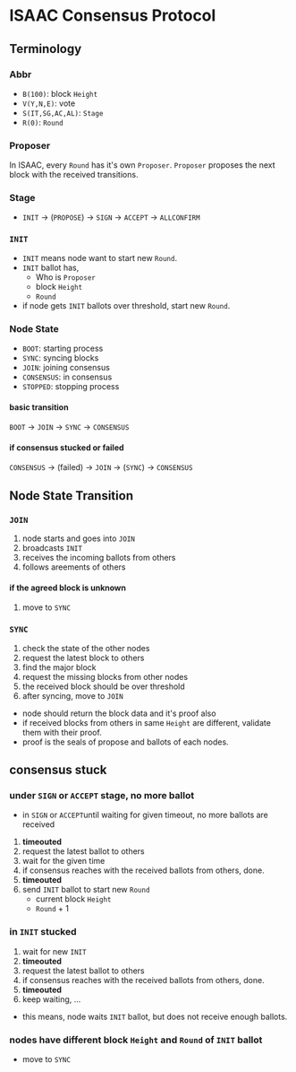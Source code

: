 # ISAAC Consensus Protocol

## Terminology

### Abbr

* `B(100)`: block `Height`
* `V(Y,N,E)`: vote
* `S(IT,SG,AC,AL)`: `Stage`
* `R(0)`: `Round`

### Proposer

In ISAAC, every `Round` has it's own `Proposer`. `Proposer` proposes the next block with the received transitions.


### Stage

* `INIT` -> (`PROPOSE`) -> `SIGN` -> `ACCEPT` -> `ALLCONFIRM`

### `INIT`

* `INIT` means node want to start new `Round`.
* `INIT` ballot has,
    - Who is `Proposer`
    - block `Height`
    - `Round`
* if node gets `INIT` ballots over threshold, start new `Round`.


### Node State

* `BOOT`: starting process
* `SYNC`: syncing blocks
* `JOIN`: joining consensus
* `CONSENSUS`: in consensus
* `STOPPED`: stopping process

#### basic transition

`BOOT` -> `JOIN` -> `SYNC` -> `CONSENSUS`

#### if consensus stucked or failed

`CONSENSUS` -> (failed) -> `JOIN` -> (`SYNC`) -> `CONSENSUS`


## Node State Transition

### `JOIN`

1. node starts and goes into `JOIN`
1. broadcasts `INIT`
1. receives the incoming ballots from others
1. follows areements of others


#### if the agreed block is unknown

1. move to `SYNC`


### `SYNC`

1. check the state of the other nodes
1. request the latest block to others
1. find the major block
1. request the missing blocks from other nodes
1. the received block should be over threshold
1. after syncing, move to `JOIN`

* node should return the block data and it's proof also
* if received blocks from others in same `Height` are different, validate them with their proof.
* proof is the seals of propose and ballots of each nodes.


## consensus stuck

### under `SIGN` or `ACCEPT` stage, no more ballot

* in `SIGN` or `ACCEPT`until waiting for given timeout, no more ballots are received

1. **timeouted**
1. request the latest ballot to others
1. wait for the given time
1. if consensus reaches with the received ballots from others, done.
1. **timeouted**
1. send `INIT` ballot to start new `Round`
    - current block `Height`
    - `Round` + 1


### in `INIT` stucked

1. wait for new `INIT`
1. **timeouted**
1. request the latest ballot to others
1. if consensus reaches with the received ballots from others, done.
1. **timeouted**
1. keep waiting, ...

* this means, node waits `INIT` ballot, but does not receive enough ballots.

### nodes have different block `Height` and `Round` of `INIT` ballot

* move to `SYNC`

